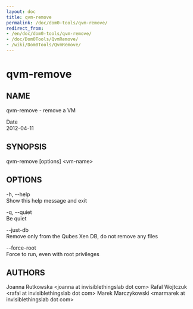 ```yaml
---
layout: doc
title: qvm-remove
permalink: /doc/dom0-tools/qvm-remove/
redirect_from:
- /en/doc/dom0-tools/qvm-remove/
- /doc/Dom0Tools/QvmRemove/
- /wiki/Dom0Tools/QvmRemove/
---
```


qvm-remove
==========

NAME
----

qvm-remove - remove a VM

Date  
2012-04-11

SYNOPSIS
--------

qvm-remove [options] \<vm-name\>

OPTIONS
-------

-h, --help  
Show this help message and exit

-q, --quiet  
Be quiet

--just-db  
Remove only from the Qubes Xen DB, do not remove any files

--force-root  
Force to run, even with root privileges

AUTHORS
-------

Joanna Rutkowska \<joanna at invisiblethingslab dot com\>
Rafal Wojtczuk \<rafal at invisiblethingslab dot com\>
Marek Marczykowski \<marmarek at invisiblethingslab dot com\>
